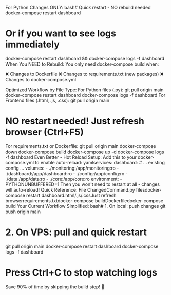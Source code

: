 For Python Changes ONLY:
bash# Quick restart - NO rebuild needed
docker-compose restart dashboard

# Or if you want to see logs immediately
docker-compose restart dashboard && docker-compose logs -f dashboard
When You NEED to Rebuild:
You only need docker-compose build when:

❌ Changes to Dockerfile
❌ Changes to requirements.txt (new packages)
❌ Changes to docker-compose.yml

Optimized Workflow by File Type:
For Python files (.py):
git pull origin main
docker-compose restart dashboard
docker-compose logs -f dashboard
For Frontend files (.html, .js, .css):
git pull origin main
# NO restart needed! Just refresh browser (Ctrl+F5)
For requirements.txt or Dockerfile:
git pull origin main
docker-compose down
docker-compose build
docker-compose up -d
docker-compose logs -f dashboard
Even Better - Hot Reload Setup:
Add this to your docker-compose.yml to enable auto-reload:
yamlservices:
  dashboard:
    # ... existing config ...
    volumes:
      - ./monitoring:/app/monitoring:ro
      - ./dashboard:/app/dashboard:ro
      - ./config:/app/config:ro
      - ./data:/app/data:ro
      - ./core:/app/core:ro
    environment:
      - PYTHONUNBUFFERED=1
Then you won't need to restart at all - changes will auto-reload!
Quick Reference:
File ChangedCommand.py filesdocker-compose restart dashboard.html/.js/.cssJust refresh browserrequirements.txtdocker-compose buildDockerfiledocker-compose build
Your Current Workflow Simplified:
bash# 1. On local: push changes
git push origin main

# 2. On VPS: pull and quick restart
git pull origin main
docker-compose restart dashboard
docker-compose logs -f dashboard

# Press Ctrl+C to stop watching logs
Save 90% of time by skipping the build step! 🚀

